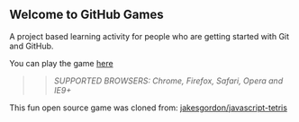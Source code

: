## Welcome to GitHub Games

A project based learning activity for people who are getting started with Git and GitHub.

You can play the game [here](https://jacscoder.github.io/github-games/)

>> _*SUPPORTED BROWSERS*: Chrome, Firefox, Safari, Opera and IE9+_

This fun open source game was cloned from: [jakesgordon/javascript-tetris](https://github.com/jakesgordon/javascript-tetris)
